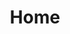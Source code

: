 ---
title: Home
home: true
heroText: 前端·积累·成长
tagline: 路漫漫其修远兮，吾将上下而求索
actionText: 开始 →
heroImage: /vuepress-blog-logo.png
actionLink: /offer/
features:
- 
    title: 大前端
    details: 大前端工程师，终将搞定所有端上的开发。
- 
    title: node
    details: Node.js已经成为后端开发最流行的框架之一，也是前端工程师必备的技能点。
- 
    title: offer之道
    details: 面试除了需要过硬的知识储备，技巧也是成功的关键。
footer: 成就，源于一点一滴的积累 —— 六小芒
---